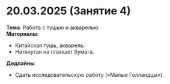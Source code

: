 # 20.03.2025 (Занятие 4)
**Тема**: Работа с тушью и акварелью  
**Материалы**:
- Китайская тушь, акварель.
- Натянутая на планшет бумага.

**Дедлайны**:
- Сдать исследовательскую работу («Малые Голландцы»).
